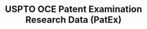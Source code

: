 ---
bigquery: https://console.cloud.google.com/bigquery?p=patents-public-data&d=uspto_oce_pair&page=dataset
citation: 'Graham, S. Marco, A., and Miller, A. (2015). “The USPTO Patent Examination
  Research Dataset: A Window on the Process of Patent Examination.”'
contributors: Graham, S. Marco, A., Miller, A.
cost: None
description: The latest version of PatEx (referred to below as the 2020 release) contains
  detailed information on nearly 11.9 million publicly-viewable provisional and non-provisional
  patent applications to the USPTO and over 4.6 million Patent Cooperation Treaty
  (PCT) applications. It is based on data that OCE downloaded from the Patent Examination
  Data System (PEDS) in April, 2021. The PEDS data are sourced from Public PAIR. The
  first time that OCE used PEDS as the basis of PatEx was for the 2019 release. We
  took the PEDS data and organized it into the familiar PatEx data files, which are
  based on the organization of the Public PAIR portal. The data files include information
  on each application’s characteristics, prosecution history, continuation history,
  claims of foreign priority, patent term adjustment history, publication history,
  and correspondence address information.
documentation: 'For the 2019 and later releases, new technical documentation is available
  https://www.uspto.gov/sites/default/files/documents/PatEx-2019-Technical-Doc.pdf


  A document describing the 2014-2017 data sets is available and can be cited as:
  Graham, Stuart J.H. and Marco, Alan C. and Miller, Richard, The USPTO Patent Examination
  Research Dataset: A Window on the Process of Patent Examination (November 30, 2015).
  Available at SSRN: https://ssrn.com/abstract=2702637.'
last_edit: Mon, 04 Apr 2022 19:06:22 GMT
location: https://www.uspto.gov/ip-policy/economic-research/research-datasets/patent-examination-research-dataset-public-pair
maintained_by: EconomicsData@uspto.gov
related_publications: https://ssrn.com/abstract=29956744, https://ssrn.com/abstract=2702637
schema_fields: '[''status_description'', ''file_location'', ''examiner_art_unit'',
  ''parent_filing_date'', ''correspondence_street_line_1'', ''parent_country_code'',
  ''earliest_pgpub_date'', ''correspondence_city'', ''foreign_parent_date'', ''application_number'',
  ''inventor_region_code'', ''correspondence_street_line_2'', ''recorded_date'', ''correspondence_region_name'',
  ''examiner_id'', ''correspondence_region_code'', ''examiner_name_first'', ''correspondence_name_line_2'',
  ''examiner_name_last'', ''inventor_name_first'', ''inventor_country_name'', ''uspc_class'',
  ''uspc_subclass'', ''appl_status_code'', ''status_code'', ''inventor_address_type'',
  ''file_location_date'', ''patent_number'', ''invention_subject_matter'', ''inventor_country_code'',
  ''patent_issue_date'', ''invention_title'', ''inventor_rank'', ''earliest_pgpub_number'',
  ''event_code'', ''event_description'', ''continuation_type'', ''customer_number'',
  ''application_type'', ''abandon_date'', ''parent_application_number'', ''aia_first_to_file'',
  ''disposal_type'', ''inventor_name_last'', ''appl_status_date'', ''correspondence_postal_code'',
  ''child_application_number'', ''parent_country'', ''correspondence_name_line_1'',
  ''wipo_pub_number'', ''correspondence_country_code'', ''correspondence_country_name'',
  ''atty_docket_number'', ''inventor_name_middle'', ''filing_date'', ''child_filing_date'',
  ''wipo_pub_date'', ''examiner_name_middle'', ''application_number_pair'', ''sequence_number'',
  ''confirm_number'', ''small_entity_indicator'', ''foreign_parent_id'']'
shortname: patex
tags:
- patents
- legal
- history
terms_of_use: 'USPTO’s online databases are not designed or intended to be a source
  for bulk downloads of USPTO data when accessed through the website’s interfaces.
  Individuals, companies, IP addresses, or blocks of IP addresses who, in effect,
  deny or decrease service by generating unusually high numbers of database accesses
  (searches, pages, or hits), whether generated manually or in an automated fashion,
  may be denied access to USPTO servers without notice.


  Bulk data products may be separately obtained from the USPTO, either for free or
  at the cost of dissemination. For details, see information on Electronic Bulk Data
  Products: https://www.uspto.gov/learning-and-resources/electronic-bulk-data-products'
title: USPTO OCE Patent Examination Research Data (PatEx)
uuid: 4342caa7-23af-420c-b2f6-6088f133df6a
---